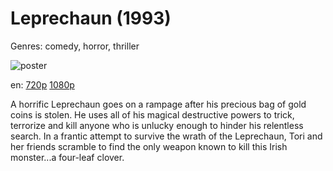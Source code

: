 # Leprechaun (1993)

Genres: comedy, horror, thriller

![poster](http://image.tmdb.org/t/p/w500/sZc8K78MsA8jiv87vYvObi1k8vN.jpg)

en:
  [720p](magnet:?xt=urn:btih:fd75f11638c944849a0636258f8098f53cf35fc3&dn=Leprechaun+%281993%29+720p+BrRip+x264+-+YIFY&tr=udp%3A%2F%2Ftracker.openbittorrent.com%3A80%2Fannounce&tr=udp%3A%2F%2Fglotorrents.pw%3A6969%2Fannounce&tr=udp%3A%2F%2Ftracker.openbittorrent.com%3A80%2Fannounce&tr=udp%3A%2F%2Ftracker.opentrackr.org%3A1337%2Fannounce&tr=udp%3A%2F%2Fzer0day.to%3A1337%2Fannounce&tr=udp%3A%2F%2Ftracker.coppersurfer.tk%3A6969%2Fannounce)
  [1080p](magnet:?xt=urn:btih:A4D801F45378788D5CB5A18623EDEAAB2A4515C5&tr=udp://glotorrents.pw:6969/announce&tr=udp://tracker.opentrackr.org:1337/announce&tr=udp://torrent.gresille.org:80/announce&tr=udp://tracker.openbittorrent.com:80&tr=udp://tracker.coppersurfer.tk:6969&tr=udp://tracker.leechers-paradise.org:6969&tr=udp://p4p.arenabg.ch:1337&tr=udp://tracker.internetwarriors.net:1337)
  


A horrific Leprechaun goes on a rampage after his precious bag of gold coins is stolen. He uses all of his magical destructive powers to trick, terrorize and kill anyone who is unlucky enough to hinder his relentless search. In a frantic attempt to survive the wrath of the Leprechaun, Tori and her friends scramble to find the only weapon known to kill this Irish monster...a four-leaf clover.